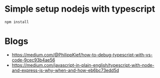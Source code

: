 
# Simple setup nodejs with typescript

`npm install`

# Blogs 

- https://medium.com/@PhilippKief/how-to-debug-typescript-with-vs-code-9cec93b4ae56
- https://medium.com/javascript-in-plain-english/typescript-with-node-and-express-js-why-when-and-how-eb6bc73edd5d

